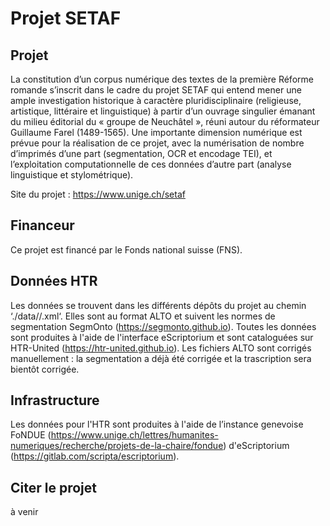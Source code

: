 # Projet SETAF

## Projet

La constitution d’un corpus numérique des textes de la première Réforme romande s’inscrit dans le cadre du projet SETAF qui entend mener une ample investigation historique à caractère pluridisciplinaire (religieuse, artistique, littéraire et linguistique) à partir d’un ouvrage singulier émanant du milieu éditorial du « groupe de Neuchâtel », réuni autour du réformateur Guillaume Farel (1489-1565). Une importante dimension numérique est prévue pour la réalisation de ce projet, avec la numérisation de nombre d’imprimés d’une part (segmentation, OCR et encodage TEI), et l’exploitation computationnelle de ces données d’autre part (analyse linguistique et stylométrique).

Site du projet : https://www.unige.ch/setaf


## Financeur

Ce projet est financé par le Fonds national suisse (FNS).


## Données HTR

Les données se trouvent dans les différents dépôts du projet au chemin ‘./data//.xml‘. Elles sont au format ALTO et suivent les normes de segmentation SegmOnto (https://segmonto.github.io). Toutes les données sont produites à l'aide de l'interface eScriptorium et sont cataloguées sur HTR-United (https://htr-united.github.io). Les fichiers ALTO sont corrigés manuellement : la segmentation a déjà été corrigée et la trascription sera bientôt corrigée. 

## Infrastructure

Les données pour l'HTR sont produites à l'aide de l’instance genevoise FoNDUE (https://www.unige.ch/lettres/humanites-numeriques/recherche/projets-de-la-chaire/fondue) d'eScriptorium (https://gitlab.com/scripta/escriptorium).


## Citer le projet 

à venir
